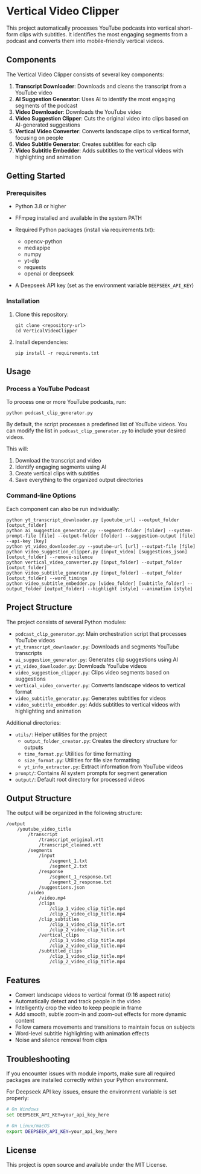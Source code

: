 # Vertical Video Clipper

This project automatically processes YouTube podcasts into vertical short-form clips with subtitles. It identifies the most engaging segments from a podcast and converts them into mobile-friendly vertical videos.

## Components

The Vertical Video Clipper consists of several key components:

1. **Transcript Downloader**: Downloads and cleans the transcript from a YouTube video
2. **AI Suggestion Generator**: Uses AI to identify the most engaging segments of the podcast
3. **Video Downloader**: Downloads the YouTube video 
4. **Video Suggestion Clipper**: Cuts the original video into clips based on AI-generated suggestions
5. **Vertical Video Converter**: Converts landscape clips to vertical format, focusing on people
6. **Video Subtitle Generator**: Creates subtitles for each clip
7. **Video Subtitle Embedder**: Adds subtitles to the vertical videos with highlighting and animation

## Getting Started

### Prerequisites

- Python 3.8 or higher
- FFmpeg installed and available in the system PATH
- Required Python packages (install via requirements.txt):
  - opencv-python
  - mediapipe
  - numpy
  - yt-dlp
  - requests
  - openai or deepseek

- A Deepseek API key (set as the environment variable `DEEPSEEK_API_KEY`)

### Installation

1. Clone this repository:
   ```
   git clone <repository-url>
   cd VerticalVideoClipper
   ```

2. Install dependencies:
   ```
   pip install -r requirements.txt
   ```

## Usage

### Process a YouTube Podcast

To process one or more YouTube podcasts, run:

```
python podcast_clip_generator.py
```

By default, the script processes a predefined list of YouTube videos. You can modify the list in `podcast_clip_generator.py` to include your desired videos.

This will:
1. Download the transcript and video
2. Identify engaging segments using AI
3. Create vertical clips with subtitles
4. Save everything to the organized output directories

### Command-line Options

Each component can also be run individually:

```
python yt_transcript_downloader.py [youtube_url] --output_folder [output_folder]
python ai_suggestion_generator.py --segment-folder [folder] --system-prompt-file [file] --output-folder [folder] --suggestion-output [file] --api-key [key]
python yt_video_downloader.py --youtube-url [url] --output-file [file]
python video_suggestion_clipper.py [input_video] [suggestions_json] [output_folder] --remove-silence
python vertical_video_converter.py [input_folder] --output_folder [output_folder]
python video_subtitle_generator.py [input_folder] --output_folder [output_folder] --word_timings
python video_subtitle_embedder.py [video_folder] [subtitle_folder] --output_folder [output_folder] --highlight [style] --animation [style]
```

## Project Structure

The project consists of several Python modules:

- `podcast_clip_generator.py`: Main orchestration script that processes YouTube videos
- `yt_transcript_downloader.py`: Downloads and segments YouTube transcripts
- `ai_suggestion_generator.py`: Generates clip suggestions using AI
- `yt_video_downloader.py`: Downloads YouTube videos
- `video_suggestion_clipper.py`: Clips video segments based on suggestions
- `vertical_video_converter.py`: Converts landscape videos to vertical format
- `video_subtitle_generator.py`: Generates subtitles for videos
- `video_subtitle_embedder.py`: Adds subtitles to vertical videos with highlighting and animation

Additional directories:
- `utils/`: Helper utilities for the project
  - `output_folder_creator.py`: Creates the directory structure for outputs
  - `time_format.py`: Utilities for time formatting
  - `size_format.py`: Utilities for file size formatting
  - `yt_info_extractor.py`: Extract information from YouTube videos
- `prompt/`: Contains AI system prompts for segment generation
- `output/`: Default root directory for processed videos

## Output Structure

The output will be organized in the following structure:

```
/output
    /youtube_video_title
        /transcript
            /transcript_original.vtt
            /transcript_cleaned.vtt
        /segments
            /input
                /segment_1.txt
                /segment_2.txt
            /response
                /segment_1_response.txt
                /segment_2_response.txt
            /suggestions.json
        /video
            /video.mp4
            /clips
                /clip_1_video_clip_title.mp4
                /clip_2_video_clip_title.mp4
            /clip_subtitles
                /clip_1_video_clip_title.srt
                /clip_2_video_clip_title.srt
            /vertical_clips
                /clip_1_video_clip_title.mp4
                /clip_2_video_clip_title.mp4
            /subtitled_clips
                /clip_1_video_clip_title.mp4
                /clip_2_video_clip_title.mp4
```

## Features

- Convert landscape videos to vertical format (9:16 aspect ratio)
- Automatically detect and track people in the video
- Intelligently crop the video to keep people in frame
- Add smooth, subtle zoom-in and zoom-out effects for more dynamic content
- Follow camera movements and transitions to maintain focus on subjects
- Word-level subtitle highlighting with animation effects
- Noise and silence removal from clips

## Troubleshooting

If you encounter issues with module imports, make sure all required packages are installed correctly within your Python environment.

For Deepseek API key issues, ensure the environment variable is set properly:

```bash
# On Windows
set DEEPSEEK_API_KEY=your_api_key_here

# On Linux/macOS
export DEEPSEEK_API_KEY=your_api_key_here
```

## License

This project is open source and available under the MIT License. 